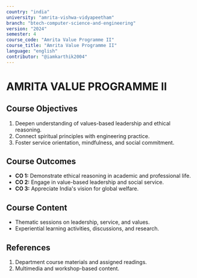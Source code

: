 ```yaml
---
country: "india"
university: "amrita-vishwa-vidyapeetham"
branch: "btech-computer-science-and-engineering"
version: "2024"
semester: 4
course_code: "Amrita Value Programme II"
course_title: "Amrita Value Programme II"
language: "english"
contributor: "@iamkarthik2004"
---
```


# AMRITA VALUE PROGRAMME II

## Course Objectives
1. Deepen understanding of values-based leadership and ethical reasoning.
2. Connect spiritual principles with engineering practice.
3. Foster service orientation, mindfulness, and social commitment.

## Course Outcomes
* **CO 1:** Demonstrate ethical reasoning in academic and professional life.
* **CO 2:** Engage in value-based leadership and social service.
* **CO 3:** Appreciate India's vision for global welfare.

## Course Content

* Thematic sessions on leadership, service, and values.
* Experiential learning activities, discussions, and research.

## References
1. Department course materials and assigned readings.
2. Multimedia and workshop-based content.
